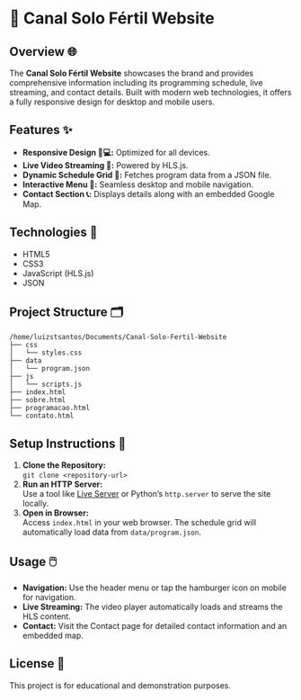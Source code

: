 # 🚜 Canal Solo Fértil Website

## Overview 🌐
The **Canal Solo Fértil Website** showcases the brand and provides comprehensive information including its programming schedule, live streaming, and contact details. Built with modern web technologies, it offers a fully responsive design for desktop and mobile users.

## Features ✨
- **Responsive Design 📱💻:** Optimized for all devices.
- **Live Video Streaming 🎥:** Powered by HLS.js.
- **Dynamic Schedule Grid 📆:** Fetches program data from a JSON file.
- **Interactive Menu 🍔:** Seamless desktop and mobile navigation.
- **Contact Section 📞:** Displays details along with an embedded Google Map.

## Technologies 🔧
- HTML5
- CSS3
- JavaScript (HLS.js)
- JSON

## Project Structure 🗂️
```
/home/luizstsantos/Documents/Canal-Solo-Fertil-Website
├── css
│   └── styles.css
├── data
│   └── program.json
├── js
│   └── scripts.js
├── index.html
├── sobre.html
├── programacao.html
└── contato.html
```

## Setup Instructions 🚀
1. **Clone the Repository:**  
   `git clone <repository-url>`
2. **Run an HTTP Server:**  
   Use a tool like [Live Server](https://github.com/ritwickdey/vscode-live-server) or Python’s `http.server` to serve the site locally.
3. **Open in Browser:**  
   Access `index.html` in your web browser. The schedule grid will automatically load data from `data/program.json`.

## Usage 🖱️
- **Navigation:** Use the header menu or tap the hamburger icon on mobile for navigation.
- **Live Streaming:** The video player automatically loads and streams the HLS content.
- **Contact:** Visit the Contact page for detailed contact information and an embedded map.

## License 📄
This project is for educational and demonstration purposes.
